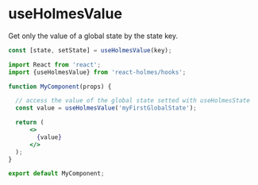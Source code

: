 # useHolmesValue

Get only the value of a global state by the state key.

```jsx title="useHolmesValue"
const [state, setState] = useHolmesValue(key);
```

```jsx title="Example"
import React from 'react';
import {useHolmesValue} from 'react-holmes/hooks';

function MyComponent(props) {

  // access the value of the global state setted with useHolmesState
  const value = useHolmesValue('myFirstGlobalState');

  return (
      <>
        {value}
      </>
  );
}

export default MyComponent;
```